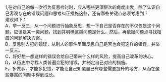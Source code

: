1,在对自己的每一次行为反思检讨时，应从哪些更深层次的角度出发，除了认识自己客观存在的错误问题和思考纠正措施这些，还有哪些关键点必须考虑到？  
建议如下：  
A，举一反三，从一个问题进行抽象反思，想一下自己是否存在的不仅仅是这个问题，应该是某一类问题，找到并明确这类问题是什么，然后，再依据问题点寻找相应的问题解决方案。   
B，反思别人犯的错误，从别人的事件里面反思自己是否也会犯这样的错误，并举一反三。    
C，好好想一想这样的错误会给自己带来什么样的风险，提高自己改革的决心。    
D，从历史中寻找人类普遍会犯的错误，并制定自己对应的措施。    
E，多做事，才能多犯错，才能让自己知道自己有哪些需要提升的地方，从而在这些暴露的问题中得到成长。    
